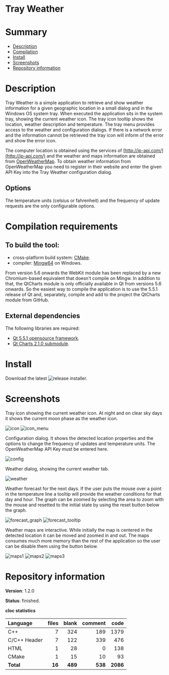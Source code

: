 Tray Weather
============

# Summary
- [Description](#description)
- [Compilation](#compilation-requirements)
- [Install](#install)
- [Screenshots](#screenshots)
- [Repository information](#repository-information)

# Description
Tray Weather is a simple application to retrieve and show weather information for a given geographic location in a small dialog and in the Windows OS system tray. When executed the application sits
in the system tray, showing the current weather icon. The tray icon tooltip shows the location, weather description and temperature. The tray menu provides access to the weather and configuration
dialogs. If there is a network error and the information cannot be retrieved the tray icon will inform of the error and show the error icon. 

The computer location is obtained using the services of [http://ip-api.com/](http://ip-api.com/) and the weather and maps information are obtained from [OpenWeatherMap](http://openweathermap.org/).
To obtain weather information from OpenWeatherMap you need to register in their website and enter the given API Key into the Tray Weather configuration dialog. 

## Options
The temperature units (celsius or fahrenheit) and the frequency of update requests are the only configurable options.

# Compilation requirements
## To build the tool:
* cross-platform build system: [CMake](http://www.cmake.org/cmake/resources/software.html).
* compiler: [Mingw64](http://sourceforge.net/projects/mingw-w64/) on Windows.

From version 5.6 onwards the WebKit module has been replaced by a new Chromium-based equivalent that doesn't compile on Mingw. In addition to that, the QtCharts module is only officially available in Qt
from versions 5.6 onwards. So the easiest way to compile the application is to use the 5.5.1 release of Qt and, separately, compile and add to the project the QtCharts module from GitHub. 

## External dependencies
The following libraries are required:
* [Qt 5.5.1 opensource framework](http://www.qt.io/).
* [Qt Charts 2.1.0 submodule](https://github.com/qt/qtcharts).

# Install

Download the latest ![release](https://github.com/FelixdelasPozas/TrayWeather/releases/) installer.

# Screenshots
Tray icon showing the current weather icon. At night and on clear sky days it shows the current moon phase as the weather icon.

![icon](https://cloud.githubusercontent.com/assets/12167134/20938095/f03e2474-bbe9-11e6-83b9-e2bc8c716bf4.jpg)
![icon_menu](https://cloud.githubusercontent.com/assets/12167134/20938103/f0b22126-bbe9-11e6-8639-30161344d1d3.jpg)

Configuration dialog. It shows the detected location properties and the options to change the frequency of updates and temperature units. The OpenWeatherMap API Key must be entered here.

![config](https://user-images.githubusercontent.com/12167134/42736046-121b5664-885f-11e8-8987-9f1efafc688d.jpg)

Weather dialog, showing the current weather tab. 

![weather](https://cloud.githubusercontent.com/assets/12167134/20938101/f091d718-bbe9-11e6-8bb5-40be8d80f444.jpg)

Weather forecast for the next days. If the user puts the mouse over a point in the temperature line a tooltip will provide the weather conditions for that day and hour. 
The graph can be zoomed by selecting the area to zoom with the mouse and resetted to the initial state by using the reset button below the graph.

![forecast_graph](https://user-images.githubusercontent.com/12167134/34379926-460a5cbc-eafe-11e7-99f9-b0ee23005b73.jpg)
![forecast_tooltip](https://user-images.githubusercontent.com/12167134/34379927-4622b118-eafe-11e7-8933-c7fae870fb1d.jpg)

Weather maps are interactive. While initially the map is centered in the detected location it can be moved and zoomed in and out. The maps consumes much more memory than
the rest of the application so the user can be disable them using the button below. 

![maps1](https://cloud.githubusercontent.com/assets/12167134/20938099/f07daa22-bbe9-11e6-9efb-07466ef36748.jpg)
![maps2](https://cloud.githubusercontent.com/assets/12167134/20938097/f0623792-bbe9-11e6-8ebf-0ae4b5b679a9.jpg)
![maps3](https://cloud.githubusercontent.com/assets/12167134/20938100/f0851d34-bbe9-11e6-80c9-d7d952632cc4.jpg)

# Repository information

**Version**: 1.2.0

**Status**: finished.

**cloc statistics**

| Language                     |files          |blank        |comment           |code  |
|:-----------------------------|--------------:|------------:|-----------------:|-----:|
| C++                          |   7           | 324         |   189            | 1379 |
| C/C++ Header                 |   7           | 122         |   339            |  476 |
| HTML                         |   1           |  28         |     0            |  138 |
| CMake                        |   1           |  15         |    10            |   93 |
| **Total**                    | **16**        | **489**     | **538**          | **2086** |
